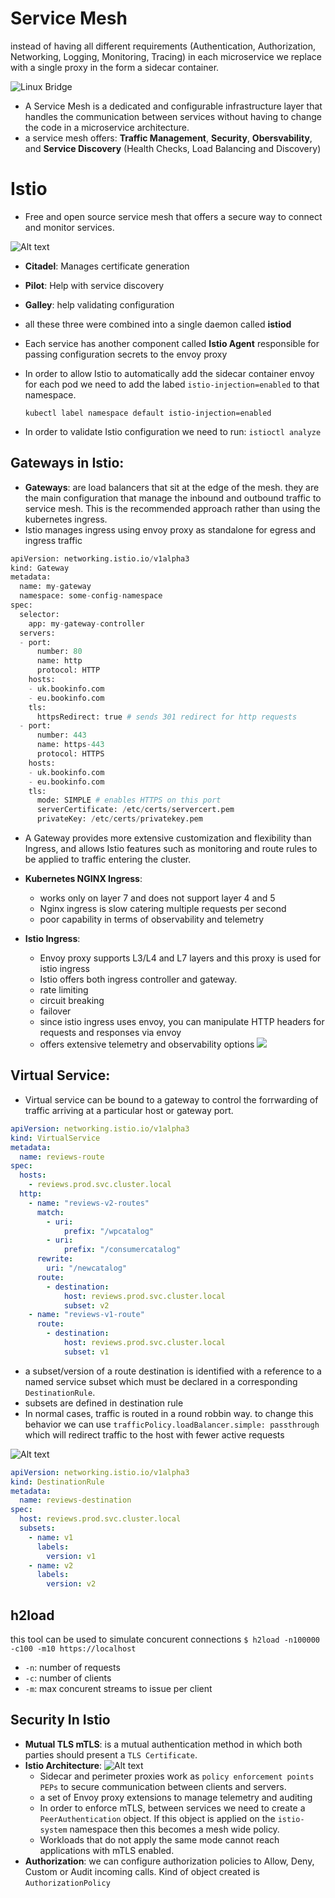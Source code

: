 # Service Mesh

instead of having all different requirements (Authentication, Authorization, Networking, Logging, Monitoring, Tracing) in each microservice we replace with a single proxy in the form a sidecar container.

![Linux Bridge](./../assets/istio/intro.png)

- A Service Mesh is a dedicated and configurable infrastructure layer that handles the communication between services without having to change the code in a microservice architecture.
- a service mesh offers: **Traffic Management**, **Security**, **Obersvability**, and **Service Discovery** (Health Checks, Load Balancing and Discovery)

# Istio

- Free and open source service mesh that offers a secure way to connect and monitor services.

![Alt text](./../assets/istio/architecture.png)

- **Citadel**: Manages certificate generation
- **Pilot**: Help with service discovery
- **Galley**: help validating configuration
- all these three were combined into a single daemon called **istiod**
- Each service has another component called **Istio Agent** responsible for passing configuration secrets to the envoy proxy

- In order to allow Istio to automatically add the sidecar container envoy for each pod we need to add the labed `istio-injection=enabled` to that namespace.

  `kubectl label namespace default istio-injection=enabled`

- In order to validate Istio configuration we need to run:
  `istioctl analyze`

## Gateways in Istio:

- **Gateways**: are load balancers that sit at the edge of the mesh. they are the main configuration that manage the inbound and outbound traffic to service mesh. This is the recommended approach rather than using the kubernetes ingress.
- Istio manages ingress using envoy proxy as standalone for egress and ingress traffic

```python
apiVersion: networking.istio.io/v1alpha3
kind: Gateway
metadata:
  name: my-gateway
  namespace: some-config-namespace
spec:
  selector:
    app: my-gateway-controller
  servers:
  - port:
      number: 80
      name: http
      protocol: HTTP
    hosts:
    - uk.bookinfo.com
    - eu.bookinfo.com
    tls:
      httpsRedirect: true # sends 301 redirect for http requests
  - port:
      number: 443
      name: https-443
      protocol: HTTPS
    hosts:
    - uk.bookinfo.com
    - eu.bookinfo.com
    tls:
      mode: SIMPLE # enables HTTPS on this port
      serverCertificate: /etc/certs/servercert.pem
      privateKey: /etc/certs/privatekey.pem
```

- A Gateway provides more extensive customization and flexibility than Ingress, and allows Istio features such as monitoring and route rules to be applied to traffic entering the cluster.

- **Kubernetes NGINX Ingress**:
  - works only on layer 7 and does not support layer 4 and 5
  - Nginx ingress is slow catering multiple requests per second
  - poor capability in terms of observability and telemetry
- **Istio Ingress**:
  - Envoy proxy supports L3/L4 and L7 layers and this proxy is used for istio ingress
  - Istio offers both ingress controller and gateway.
  - rate limiting
  - circuit breaking
  - failover
  - since istio ingress uses envoy, you can manipulate HTTP headers for requests and responses via envoy
  - offers extensive telemetry and observability options
    ![](./../assets/istio/istio-ingress.png)

## Virtual Service:

- Virtual service can be bound to a gateway to control the forrwarding of traffic arriving at a particular host or gateway port.

```yaml
apiVersion: networking.istio.io/v1alpha3
kind: VirtualService
metadata:
  name: reviews-route
spec:
  hosts:
    - reviews.prod.svc.cluster.local
  http:
    - name: "reviews-v2-routes"
      match:
        - uri:
            prefix: "/wpcatalog"
        - uri:
            prefix: "/consumercatalog"
      rewrite:
        uri: "/newcatalog"
      route:
        - destination:
            host: reviews.prod.svc.cluster.local
            subset: v2
    - name: "reviews-v1-route"
      route:
        - destination:
            host: reviews.prod.svc.cluster.local
            subset: v1
```

- a subset/version of a route destination is identified with a reference to a named service subset which must be declared in a corresponding `DestinationRule`.
- subsets are defined in destination rule
- In normal cases, traffic is routed in a round robbin way. to change this behavior we can use `trafficPolicy.loadBalancer.simple: passthrough` which will redirect traffic to the host with fewer active requests

![Alt text](./../assets/istio/destination-rule.png)

```yaml
apiVersion: networking.istio.io/v1alpha3
kind: DestinationRule
metadata:
  name: reviews-destination
spec:
  host: reviews.prod.svc.cluster.local
  subsets:
    - name: v1
      labels:
        version: v1
    - name: v2
      labels:
        version: v2
```

## h2load

this tool can be used to simulate concurent connections
`$ h2load -n100000 -c100 -m10 https://localhost`

- `-n`: number of requests
- `-c`: number of clients
- `-m`: max concurent streams to issue per client

## Security In Istio

- **Mutual TLS mTLS**: is a mutual authentication method in which both parties should present a `TLS Certificate`.
- **Istio Architecture**:
  ![Alt text](./../assets/istio/security-architecture.png)
  - Sidecar and perimeter proxies work as `policy enforcement points PEPs` to secure communication between clients and servers.
  - a set of Envoy proxy extensions to manage telemetry and auditing
  - In order to enforce mTLS, between services we need to create a `PeerAuthentication` object. If this object is applied on the `istio-system` namespace then this becomes a mesh wide policy.
  - Workloads that do not apply the same mode cannot reach applications with mTLS enabled.
- **Authorization**: we can configure authorization policies to Allow, Deny, Custom or Audit incoming calls. Kind of object created is `AuthorizationPolicy`
